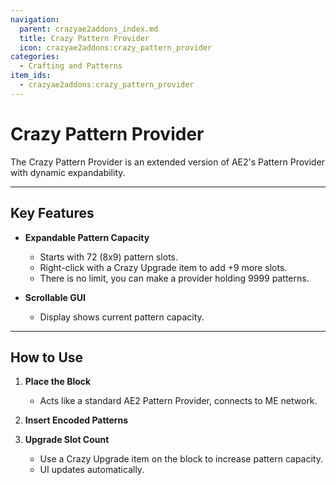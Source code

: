 ```yaml
---
navigation:
  parent: crazyae2addons_index.md
  title: Crazy Pattern Provider
  icon: crazyae2addons:crazy_pattern_provider
categories:
  - Crafting and Patterns
item_ids:
  - crazyae2addons:crazy_pattern_provider
---
```


# Crazy Pattern Provider

<BlockImage id="crazyae2addons:crazy_pattern_provider" scale="4"></BlockImage>

The Crazy Pattern Provider is an extended version of AE2's Pattern Provider with dynamic expandability.

---

## Key Features

- **Expandable Pattern Capacity**
  - Starts with 72 (8x9) pattern slots.
  - Right-click with a Crazy Upgrade item to add +9 more slots.
  - There is no limit, you can make a provider holding 9999 patterns.

- **Scrollable GUI**
    - Display shows current pattern capacity.
---

## How to Use

1. **Place the Block**
   - Acts like a standard AE2 Pattern Provider, connects to ME network.

2. **Insert Encoded Patterns**

3. **Upgrade Slot Count**
   - Use a Crazy Upgrade item on the block to increase pattern capacity.
   - UI updates automatically.
